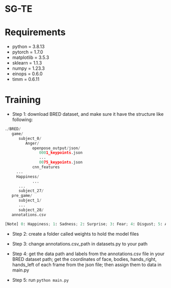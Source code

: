 SG-TE
=======

# Requirements

* python = 3.8.13
* pytorch = 1.7.0
* matplotlib = 3.5.3
* sklearn = 1.1.3
* numpy = 1.23.3
* einops = 0.6.0
* timm = 0.6.11

# Training

* Step 1: download BRED dataset, and make sure it have the structure like following:
  
```python
./BRED/
   game/
      subject_0/
         Anger/
            openpose_output/json/
               0001_keypoints.json
               ...
               0075_keypoints.json
            cnn_features
	 ...
	 Happiness/
            ...
      ...
      subject_27/
   pre_game/
      subject_1/
      ...
      subject_28/
   annotations.csv

[Note] 0: Happiness; 1: Sadness; 2: Surprise; 3: Fear; 4: Disgust; 5: Anger 
```


* Step 2: create a folder called weights to hold the model files

* Step 3: change annotations.csv_path in datasets.py to your path

* Step 4: get the data path and labels from the annotations.csv file in your BRED dataset path; get the coordinates of face, bodies, hands_right, hands_left of each frame from the json file; then assign them to data in main.py

* Step 5: run `python main.py`
